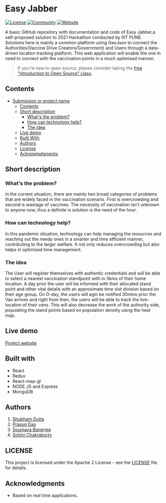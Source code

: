 # Easy Jabber

[![License](https://img.shields.io/badge/License-Apache2-blue.svg)](https://www.apache.org/licenses/LICENSE-2.0) [![Community](https://img.shields.io/badge/Join-Community-blue)](https://hackathon.ecelliiitp.org/) [![Website](https://img.shields.io/badge/View-Website-blue)](https://easyjaber-app.netlify.app/)

A basic GitHub repository with documentation and code of Easy Jabber,a self-proposed solution to 2021 Hackathon conducted by IIIT PUNE. Solutions here is mainly a common platform using GeoJson to connect the Authorities(Vaccine Drive Creators/Government) and Users through a data-driven location tracking platform. This web application will enable the one in need to connect with the vaccination points in a much optimised manner.

> If you're new to open source, please consider taking the [free "Introduction to Open Source" class](https://cognitiveclass.ai/courses/introduction-to-open-source).

## Contents

- [Submission or project name](#submission-or-project-name)
  - [Contents](#contents)
  - [Short description](#short-description)
    - [What's the problem?](#whats-the-problem)
    - [How can technology help?](#how-can-technology-help)
    - [The idea](#the-idea)
  - [Live demo](#live-demo)
  - [Built With](#built-with)
  - [Authors](#authors)
  - [License](#license)
  - [Acknowledgments](#acknowledgments)

## Short description

### What's the problem?

In the current situation, there are mainly two broad categories of problems that are widely faced in the vaccination scenario. First is overcrowding and second is wastage of vaccines. The necessity of vaccination isn’t unknown to anyone now, thus a definite is solution is the need of the hour.

### How can technology help?

In this pandemic situation, technology can help managing the resources and reaching out the needy ones in a smarter and time efficient manner, contributing to the larger welfare. It not only reduces overcrowding but also helps in optimized time management.

### The idea

The User will register themselves with authentic credentials and will be able to select a nearest vaccination standpoint with in 3kms of their home location. A day prior the user will be informed with their allocated stand point and other vital details with an approximate time slot division based on their age group. On D-day, the users will agin be notified 30mins prior the Van arrives and right from then, the users will be able to track the live-location of their vans. This will also decrease the work of the authority side, populating the stand points based on population density using the heat map.

## Live demo

[Project website](https://easyjaber-app.netlify.app/)

## Built with

- React
- Redux
- React-map-gl
- NODE JS and Express
- MongoDB

## Authors

1.  [Shubham Dutta](https://github.com/Shubhamdutta2000)
2.  [Prasun Das](https://github.com/Prasundas99)
3.  [Soumava Banerjee](https://github.com/SoumavaBanerjee)
4.  [Sohini Chakraborty](https://github.com/Sohi-dev)

## LICENSE

This project is licensed under the Apache 2 License - see the [LICENSE](LICENSE) file for details.

## Acknowledgments

- Based on real time applications.
